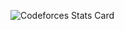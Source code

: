 ![Codeforces Stats Card](https://codeforces-stats-api.herokuapp.com/stats?username=aditya_01&theme=1)
